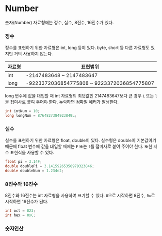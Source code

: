 # Number

숫자(Number) 자료형에는 정수, 실수, 8진수, 16진수가 있다.



### 정수

정수를 표현하기 위한 자료형은 int, long 등이 있다. byte, short 등 다른 자료형도 있지만 거의 사용하지 않는다.

| 자료형 | 표현범위                                   |
| ------ | ------------------------------------------ |
| int    | -2147483648 ~ 2147483647                   |
| long   | -9223372036854775808 ~ 9223372036854775807 |

long 변수에 값을 대입할 때 int 자료형의 최댓값인 2147483647보다 큰 경우 `L` 또는 `l`을 접미사로 붙여 주어야 한다. 누락하면 컴파일 에러가 발생한다.

```java
int intNum = 10;
long longNum = 8764827384923849L;
```



### 실수

실수를 표현하기 위한 자료형은 float, double이 있다. 실수형은 double이 기본값이기 때문에 float 변수에 값을 대입할 때에는 `F` 또는 `f`를 접미사로 붙여 주어야 한다. 또한 지수 표현식을 사용할 수 있다.

```java
float pi = 3.14F;
double doublePi = 3.14159265358979323846;
double doubleNum = 1.234e2;
```



### 8진수와 16진수

8진수와 16진수는 int 자료형을 사용하여 표기할 수 있다. `0`으로 시작하면 8진수, `0x`로 시작하면 16진수가 된다.

```java
int oct = 023;
int hex = 0xC;
```



### 숫자연산

